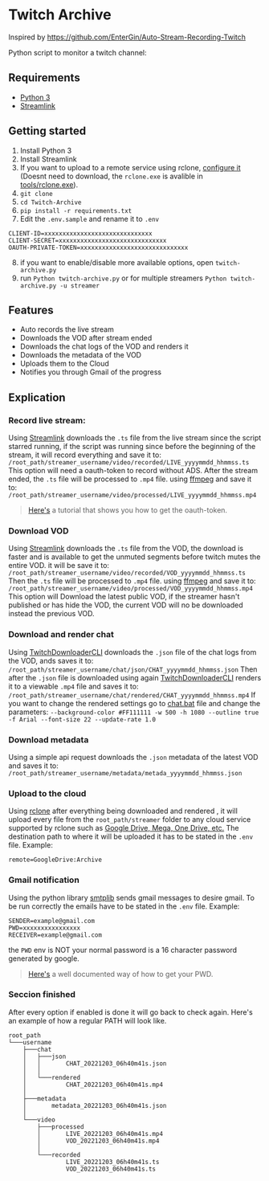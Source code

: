 # Twitch Archive
Inspired by https://github.com/EnterGin/Auto-Stream-Recording-Twitch

Python script to monitor a twitch channel:
## Requirements
- [Python 3](https://www.python.org/downloads/)
- [Streamlink](https://github.com/streamlink/streamlink)
## Getting started
1. Install Python 3
2. Install Streamlink
3. If you want to upload to a remote service using rclone, [configure it](https://rclone.org/docs/#configure) (Doesnt need to download, the `rclone.exe` is avalible in [tools/rclone.exe]()).
4. `git clone `
5. `cd Twitch-Archive`
6. `pip install -r requirements.txt`
7. Edit the `.env.sample` and rename it to `.env`
```
CLIENT-ID=xxxxxxxxxxxxxxxxxxxxxxxxxxxxxx
CLIENT-SECRET=xxxxxxxxxxxxxxxxxxxxxxxxxxxxxx
OAUTH-PRIVATE-TOKEN=xxxxxxxxxxxxxxxxxxxxxxxxxxxxxx
```
8. if you want to enable/disable more available options, open `twitch-archive.py`
9. run `Python twitch-archive.py` or for multiple streamers `Python twitch-archive.py -u streamer` 
## Features 
- Auto records the live stream
- Downloads the VOD after stream ended
- Downloads the chat logs of the VOD and renders it 
- Downloads the metadata of the VOD
- Uploads them to the Cloud
- Notifies you through Gmail of the progress 

## Explication
### Record live stream:
Using [Streamlink](https://streamlink.github.io/) downloads the `.ts` file from the live stream since the script starred running, if the script was running since before the beginning of the stream, it will record everything and save it to: `/root_path/streamer_username/video/recorded/LIVE_yyyymmdd_hhmmss.ts`
This option will need a oauth-token to record without ADS.
After the stream ended, the `.ts` file will be processed to `.mp4` file. using [ffmpeg](https://ffmpeg.org/) and save it to: `/root_path/streamer_username/video/processed/LIVE_yyyymmdd_hhmmss.mp4`
> [Here's](https://youtu.be/1MBsUoFGuls) a tutorial that shows you how to get the oauth-token.
### Download VOD
Using [Streamlink](https://streamlink.github.io/) downloads the `.ts` file from the VOD, the download is faster and is available to get the unmuted segments before twitch mutes the entire VOD. it will be save it to: `/root_path/streamer_username/video/recorded/VOD_yyyymmdd_hhmmss.ts`
Then the `.ts` file will be processed to `.mp4` file. using [ffmpeg](https://ffmpeg.org/) and save it to: `/root_path/streamer_username/video/processed/VOD_yyyymmdd_hhmmss.mp4`
This option will Download the latest public VOD, if the streamer hasn't published or has hide the VOD, the current VOD will no be downloaded instead the previous VOD.
### Download and render chat   
 Using [TwitchDownloaderCLI](https://github.com/lay295/TwitchDownloader) downloads the `.json` file of the chat logs from the VOD, ands saves it to: `/root_path/streamer_username/chat/json/CHAT_yyyymmdd_hhmmss.json`
 Then after the `.json` file is downloaded using again [TwitchDownloaderCLI](https://github.com/lay295/TwitchDownloader) renders it to a viewable `.mp4` file and saves it to:
 `/root_path/streamer_username/chat/rendered/CHAT_yyyymmdd_hhmmss.mp4`
 If you want to change the rendered settings go to [chat.bat]() file and change the parameters:
 `--background-color #FF111111 -w 500 -h 1080 --outline true -f Arial --font-size 22 --update-rate 1.0`
### Download metadata
Using a simple api request downloads the `.json` metadata of the latest VOD and saves it to:
`/root_path/streamer_username/metadata/metada_yyyymmdd_hhmmss.json`
### Upload to the cloud
Using [rclone](https://rclone.org/) after everything being downloaded and rendered , it will upload every file from the `root_path/streamer` folder  to any cloud service supported by rclone such as [Google Drive, Mega, One Drive, etc.](https://rclone.org/overview/#features)
 The destination path to where it will be uploaded it has to be stated in the `.env` file.
 Example:
 ```.env
remote=GoogleDrive:Archive
 ```
 ### Gmail notification
 Using the python library [smtplib](https://docs.python.org/3/library/smtplib.html) sends gmail messages to desire gmail. To be run correctly the emails have to be stated in the `.env` file.
 Example:
 ```.env
 SENDER=example@gmail.com 
 PWD=xxxxxxxxxxxxxxxx
 RECEIVER=example@gmail.com
 ```
 the `PWD` env is NOT your normal password is a 16 character password generated by google. 
 > [Here's](https://stackoverflow.com/a/73214197) a well documented way of how to get your PWD.

### Seccion finished
After every option if enabled is done it will go back to check again.
Here's an example of how a regular PATH will look like.
```
root_path
└───username
    ├───chat
    │   ├───json
    │   │       CHAT_20221203_06h40m41s.json
    │   │       
    │   └───rendered
    │           CHAT_20221203_06h40m41s.mp4
    │
    ├───metadata
    │       metadata_20221203_06h40m41s.json
    │       
    └───video
        ├───processed
        │       LIVE_20221203_06h40m41s.mp4
        │       VOD_20221203_06h40m41s.mp4
        │       
        └───recorded
                LIVE_20221203_06h40m41s.ts
                VOD_20221203_06h40m41s.ts
```
